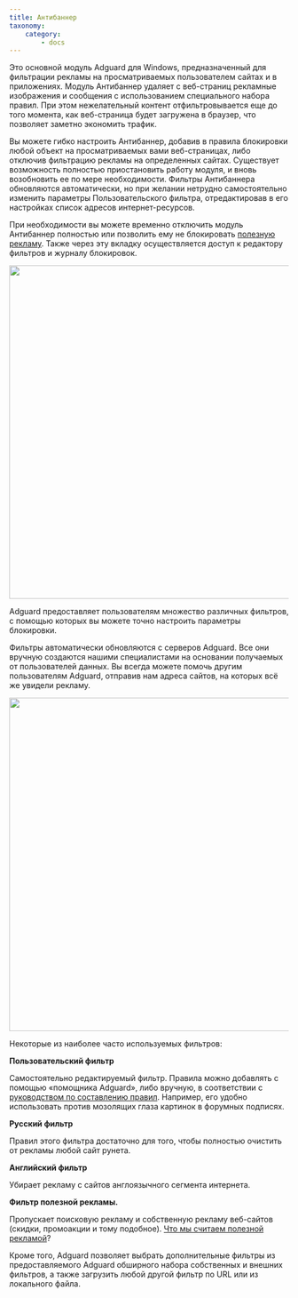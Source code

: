 ```yaml
---
title: Антибаннер
taxonomy:
    category:
        - docs
---
```


Это основной модуль Adguard для Windows, предназначенный для фильтрации рекламы на просматриваемых пользователем сайтах и в приложениях. Модуль Антибаннер удаляет с веб-страниц рекламные изображения и сообщения с использованием специального набора правил. При этом нежелательный контент отфильтровывается еще до того момента, как веб-страница будет загружена в браузер, что позволяет заметно экономить трафик.

Вы можете гибко настроить Антибаннер, добавив в правила блокировки любой объект на просматриваемых вами веб-страницах, либо отключив фильтрацию рекламы на определенных сайтах. Существует возможность полностью приостановить работу модуля, и вновь возобновить ее по мере необходимости. Фильтры Антибаннера обновляются автоматически, но при желании нетрудно самостоятельно изменить параметры Пользовательского фильтра, отредактировав в его настройках список адресов интернет-ресурсов.

При необходимости вы можете временно отключить модуль Антибаннер полностью или позволить ему не блокировать [полезную рекламу](https://adguard.com/ru/whitelist.html). Также через эту вкладку осуществляется доступ к редактору фильтров и журналу блокировок.

<img src="https://cloud.githubusercontent.com/assets/20211341/19993680/967a52a2-a22e-11e6-8fe8-e081846c801d.png" width=800 height=600>

Adguard предоставляет пользователям множество различных фильтров, с помощью которых вы можете точно настроить параметры блокировки.

Фильтры автоматически обновляются с серверов Adguard. Все они вручную создаются нашими специалистами на основании получаемых от пользователей данных. Вы всегда можете помочь другим пользователям Adguard, отправив нам адреса сайтов, на которых всё же увидели рекламу.

<img src="https://cloud.githubusercontent.com/assets/20211341/19993679/9679e0ba-a22e-11e6-8f4e-1d62e7dc4f70.png" width=800 height=600>

Некоторые из наиболее часто используемых фильтров:

**Пользовательский фильтр**

Самостоятельно редактируемый фильтр. Правила можно добавлять с помощью «помощника Adguard», либо вручную, в соответствии с [руководством по составлению правил](http://testkb.adguard.com/ru/general/how-to-create-your-own-ad-filters). Например, его удобно использовать против мозолящих глаза картинок в форумных подписях.

**Русский фильтр**

Правил этого фильтра достаточно для того, чтобы полностью очистить от рекламы любой сайт рунета.

**Английский фильтр**

Убирает рекламу с сайтов англоязычного сегмента интернета.

**Фильтр полезной рекламы.**

Пропускает поисковую рекламу и собственную рекламу веб-сайтов (скидки, промоакции и тому подобное). [Что мы считаем полезной рекламой](https://adguard.com/ru/whitelist.html)?

Кроме того, Adguard позволяет выбрать дополнительные фильтры из предоставляемого Adguard обширного набора собственных и внешних фильтров, а также загрузить любой другой фильтр по URL или из локального файла.
